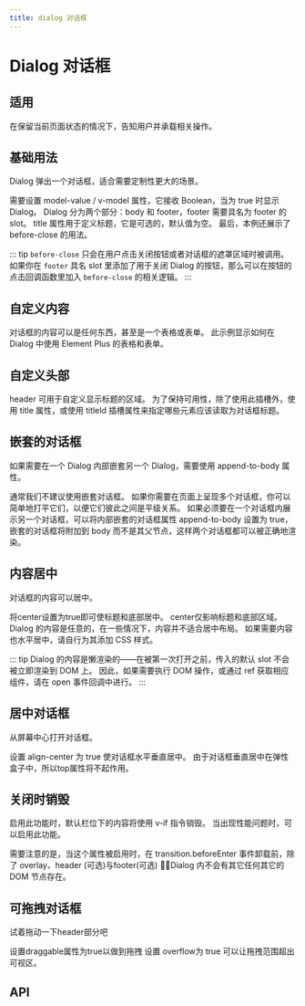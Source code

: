 ```yaml
---
title: dialog 对话框
---
```


# Dialog 对话框

## 适用

在保留当前页面状态的情况下，告知用户并承载相关操作。

## 基础用法

Dialog 弹出一个对话框，适合需要定制性更大的场景。

需要设置 model-value / v-model 属性，它接收 Boolean，当为 true 时显示 Dialog。 Dialog 分为两个部分：body 和 footer，footer 需要具名为 footer 的 slot。 title 属性用于定义标题，它是可选的，默认值为空。 最后，本例还展示了 before-close 的用法。

<demo path="./def.vue" />

::: tip
`before-close` 只会在用户点击关闭按钮或者对话框的遮罩区域时被调用。 如果你在 `footer` 具名 slot 里添加了用于关闭 Dialog 的按钮，那么可以在按钮的点击回调函数里加入 `before-close` 的相关逻辑。
:::

## 自定义内容

对话框的内容可以是任何东西，甚至是一个表格或表单。 此示例显示如何在 Dialog 中使用 Element Plus 的表格和表单。

<demo path="./customizeDialog.vue" />

## 自定义头部

header 可用于自定义显示标题的区域。 为了保持可用性，除了使用此插槽外，使用 title 属性，或使用 titleId 插槽属性来指定哪些元素应该读取为对话框标题。

<demo path="./customizeHeaderDialog.vue" />

## 嵌套的对话框

如果需要在一个 Dialog 内部嵌套另一个 Dialog，需要使用 append-to-body 属性。

通常我们不建议使用嵌套对话框。 如果你需要在页面上呈现多个对话框，你可以简单地打平它们，以便它们彼此之间是平级关系。 如果必须要在一个对话框内展示另一个对话框，可以将内部嵌套的对话框属性 append-to-body 设置为 true，嵌套的对话框将附加到 body 而不是其父节点，这样两个对话框都可以被正确地渲染。

<demo path="./nestDialog.vue" />

## 内容居中

对话框的内容可以居中。

将center设置为true即可使标题和底部居中。 center仅影响标题和底部区域。 Dialog 的内容是任意的，在一些情况下，内容并不适合居中布局。 如果需要内容也水平居中，请自行为其添加 CSS 样式。

<demo path="./mediateDialog.vue" />

::: tip
Dialog 的内容是懒渲染的——在被第一次打开之前，传入的默认 slot 不会被立即渲染到 DOM 上。 因此，如果需要执行 DOM 操作，或通过 ref 获取相应组件，请在 open 事件回调中进行。
:::

## 居中对话框

从屏幕中心打开对话框。

设置 align-center 为 true 使对话框水平垂直居中。 由于对话框垂直居中在弹性盒子中，所以top属性将不起作用。

<demo path="./centerDialogBox.vue" />

## 关闭时销毁

启用此功能时，默认栏位下的内容将使用 v-if 指令销毁。 当出现性能问题时，可以启用此功能。

需要注意的是，当这个属性被启用时，在 transition.beforeEnter 事件卸载前，除了 overlay、header (可选)与footer(可选) ，Dialog 内不会有其它任何其它的 DOM 节点存在。

<demo path="./destroyDialog.vue" />

## 可拖拽对话框

试着拖动一下header部分吧

设置draggable属性为true以做到拖拽 设置 overflow为 true 可以让拖拽范围超出可视区。

<demo path="./dragDialog.vue" />

## API

<API src="./dialog.json" lang="zh"></API>
